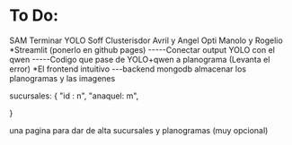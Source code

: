 # To Do:

SAM Terminar YOLO
Soff Clusterisdor
Avril y Angel Opti
Manolo y Rogelio 
*Streamlit (ponerlo en github pages)
-----Conectar output YOLO con el qwen 
-----Codigo que pase de YOLO+qwen a planograma (Levanta el error)
*El frontend intuitivo
---backend mongodb almacenar los planogramas y las imagenes

sucursales:
{
    "id : n",
    "anaquel: m",

}

una pagina para dar de alta sucursales y planogramas (muy opcional)